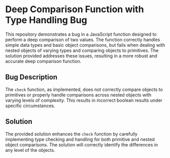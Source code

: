 # Deep Comparison Function with Type Handling Bug

This repository demonstrates a bug in a JavaScript function designed to perform a deep comparison of two values. The function correctly handles simple data types and basic object comparisons, but fails when dealing with nested objects of varying types and comparing objects to primitives. The solution provided addresses these issues, resulting in a more robust and accurate deep comparison function.

## Bug Description
The `check` function, as implemented, does not correctly compare objects to primitives or properly handle comparisons across nested objects with varying levels of complexity. This results in incorrect boolean results under specific circumstances.  

## Solution
The provided solution enhances the `check` function by carefully implementing type checking and handling for both primitive and nested object comparisons. The solution will correctly identify the differences in any level of the objects.  